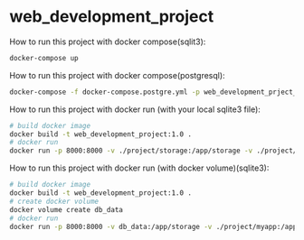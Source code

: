 # web_development_project


How to run this project with docker compose(sqlit3):
```bash
docker-compose up
```

How to run this project with docker compose(postgresql):
```bash
docker-compose -f docker-compose.postgre.yml -p web_development_prject_postgre  up
```

How to run this project with docker run (with your local sqlite3 file):
```bash
# build docker image
docker build -t web_development_project:1.0 .
# docker run
docker run -p 8000:8000 -v ./project/storage:/app/storage -v ./project/myapp:/app/myapp -v ./project/mysite:/app/mysite -v ./project/manage.py:/app/manage.py -e DJANGO_SUPERUSER_USERNAME=admin -e DJANGO_SUPERUSER_PASSWORD=admin -e DATABASE_URL=sqlite:////app/storage/db.sqlite3 -e DJANGO_SUPERUSER_EMAIL=admin@example.com  web_development_project:1.0
```

How to run this project with docker run (with docker volume)(sqlite3):

```bash
# build docker image
docker build -t web_development_project:1.0 .
# create docker volume
docker volume create db_data
# docker run
docker run -p 8000:8000 -v db_data:/app/storage -v ./project/myapp:/app/myapp -v ./project/mysite:/app/mysite -v ./project/manage.py:/app/manage.py -e DJANGO_SUPERUSER_USERNAME=admin -e DJANGO_SUPERUSER_PASSWORD=admin -e DATABASE_URL=sqlite:////app/storage/db.sqlite3 -e DJANGO_SUPERUSER_EMAIL=admin@example.com  web_development_project:1.0
```
